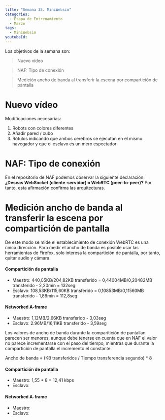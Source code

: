 ```yaml
---
title: "Semana 35. MiniWebsim"
categories:
  - Etapa de Entrenamiento
  - Marzo
tags:
  - MiniWebsim
youtubeId: 
---
```


Los objetivos de la semana son:

> Nuevo vídeo 

> NAF: Tipo de conexión 

> Medición ancho de banda al transferir la escena por compartición de pantalla

# Nuevo vídeo 

Modificaciones necesarias:

1. Robots con colores diferentes
2. Añadir pared / cubo 
3. Rótulos indicando que ambos cerebros se ejecutan en el mismo navegador y que el esclavo es un mero espectador

# NAF: Tipo de conexión

En el repositorio de NAF podemos observar la siguiente declaración:**¿Deseas WebSocket (cliente-servidor) o WebRTC (peer-to-peer)?** Por tanto, esta afirmación confirma las arquitecturas.

# Medición ancho de banda al transferir la escena por compartición de pantalla

De este modo se mide el establecimiento de conexión WebRTC es una única dirección. Para medir el ancho de  banda es posible usar las herramientas de Firefox, solo interesa la compartición de pantalla, por tanto, quitar audio y cámara. 

#### Compartición de pantalla 

* Maestro: 440,05KB/204,82KB transferido = 0,44004MB/0,20482MB transferido - 2,20min = 132seg
* Esclavo: 108,53KB/115,60KB transferido = 0,10853MB/0,11560MB transferido - 1,88min = 112,8seg

#### Networked A-frame

* Maestro: 1,12MB/2,66KB transferido - 3,03seg
* Esclavo: 2.96MB/16,11KB transferido - 3,59seg

Los valores de ancho de banda durante la comparitición de pantallan parecen ser menores, aunque debe tenerse en cuenta que en NAF el valor no parece incrementarse con el paso del tiempo, mientras que durante la compartición de pantalla el incremento el constante.

Ancho de banda = (KB transferidos / Tiempo transferencia segundo) * 8

#### Compartición de pantalla 

* Maestro: 1,55 * 8 = 12,41 kbps
* Esclavo: 

#### Networked A-frame


* Maestro: 
* Esclavo: 

